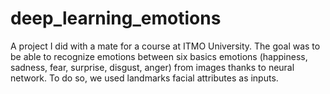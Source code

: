 # deep_learning_emotions
A project I did with a mate for a course at ITMO University.
The goal was to be able to recognize emotions between six basics emotions (happiness, sadness, fear, surprise, disgust, anger) from images thanks to neural network.
To do so, we used landmarks facial attributes as inputs.

